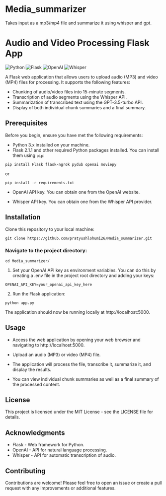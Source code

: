 # Media_summarizer
Takes input as a mp3/mp4 file and summarize it using whisper and gpt.

# Audio and Video Processing Flask App

![Python](https://img.shields.io/badge/Python-3.x-blue)
![Flask](https://img.shields.io/badge/Flask-2.1.1-green)
![OpenAI](https://img.shields.io/badge/OpenAI-API-orange)
![Whisper](https://img.shields.io/badge/Whisper-API-yellow)

A Flask web application that allows users to upload audio (MP3) and video (MP4) files for processing. It supports the following features:

- Chunking of audio/video files into 15-minute segments.
- Transcription of audio segments using the Whisper API.
- Summarization of transcribed text using the GPT-3.5-turbo API.
- Display of both individual chunk summaries and a final summary.

## Prerequisites

Before you begin, ensure you have met the following requirements:

- Python 3.x installed on your machine.
- Flask 2.1.1 and other required Python packages installed. You can install them using `pip`:

``` pip install Flask flask-ngrok pydub openai moviepy ```

or 

``` pip install -r requirements.txt ```


- OpenAI API key. You can obtain one from the OpenAI website.

- Whisper API key. You can obtain one from the Whisper API provider.

## Installation
Clone this repository to your local machine:

``` git clone https://github.com/pratyushlohumi26/Media_summarizer.git ``` 

### Navigate to the project directory:

```cd Media_summarizer/```

1. Set your OpenAI API key as environment variables. You can do this by creating a .env file in the project root directory and adding your keys:

``` OPENAI_API_KEY=your_openai_api_key_here ```

2. Run the Flask application:

``` python app.py ``` 

The application should now be running locally at http://localhost:5000.

## Usage
- Access the web application by opening your web browser and navigating to http://localhost:5000.

- Upload an audio (MP3) or video (MP4) file.

- The application will process the file, transcribe it, summarize it, and display the results.

- You can view individual chunk summaries as well as a final summary of the processed content.

## License
This project is licensed under the MIT License - see the LICENSE file for details.

## Acknowledgments
- Flask - Web framework for Python.
- OpenAI - API for natural language processing.
- Whisper - API for automatic transcription of audio.

## Contributing

Contributions are welcome! Please feel free to open an issue or create a pull request with any improvements or additional features.


